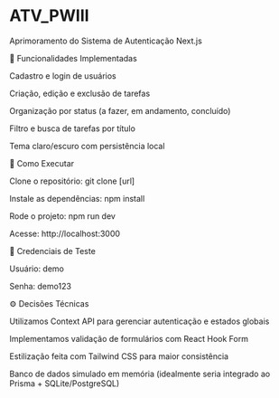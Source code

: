 # ATV_PWIII
Aprimoramento do Sistema de Autenticação Next.js


🚀 Funcionalidades Implementadas

 Cadastro e login de usuários

 Criação, edição e exclusão de tarefas

 Organização por status (a fazer, em andamento, concluído)

 Filtro e busca de tarefas por título

 Tema claro/escuro com persistência local

📌 Como Executar

Clone o repositório: git clone [url]

Instale as dependências: npm install

Rode o projeto: npm run dev

Acesse: http://localhost:3000

🔑 Credenciais de Teste

Usuário: demo

Senha: demo123

⚙️ Decisões Técnicas

Utilizamos Context API para gerenciar autenticação e estados globais

Implementamos validação de formulários com React Hook Form

Estilização feita com Tailwind CSS para maior consistência

Banco de dados simulado em memória (idealmente seria integrado ao Prisma + SQLite/PostgreSQL)
